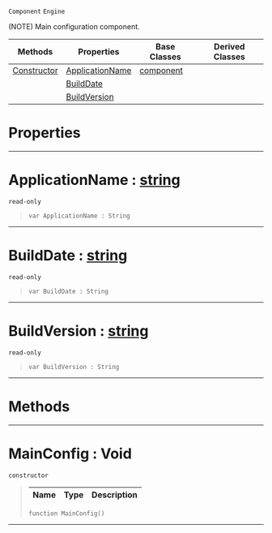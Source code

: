  `Component` `Engine`



(NOTE) Main configuration component.

|Methods|Properties|Base Classes|Derived Classes|
|---|---|---|---|
|[ Constructor](https://github.com/dragonCASTjosh/PlasmaDocs/blob/master/code_reference/class_reference/mainconfig.markdown#mainconfig-void)|[ ApplicationName](https://github.com/dragonCASTjosh/PlasmaDocs/blob/master/code_reference/class_reference/mainconfig.markdown#applicationname-plasma-eng)|[component](https://github.com/dragonCASTjosh/PlasmaDocs/blob/master/code_reference/class_reference/component.markdown)| |
| |[ BuildDate](https://github.com/dragonCASTjosh/PlasmaDocs/blob/master/code_reference/class_reference/mainconfig.markdown#builddate-plasma-engine-do)| | |
| |[ BuildVersion](https://github.com/dragonCASTjosh/PlasmaDocs/blob/master/code_reference/class_reference/mainconfig.markdown#buildversion-plasma-engine)| | |


 #  Properties


---  
 #  ApplicationName : [string](https://github.com/dragonCASTjosh/PlasmaDocs/blob/master/code_reference/lightning_base_types/string.markdown)

 `read-only`

> 
> ``` lang=cpp, name=Lightning
> var ApplicationName : String


---  
 #  BuildDate : [string](https://github.com/dragonCASTjosh/PlasmaDocs/blob/master/code_reference/lightning_base_types/string.markdown)

 `read-only`

> 
> ``` lang=cpp, name=Lightning
> var BuildDate : String


---  
 #  BuildVersion : [string](https://github.com/dragonCASTjosh/PlasmaDocs/blob/master/code_reference/lightning_base_types/string.markdown)

 `read-only`

> 
> ``` lang=cpp, name=Lightning
> var BuildVersion : String


---  
 #  Methods


---  
 #  MainConfig : Void

 `constructor`

> 
> |Name|Type|Description|
> |---|---|---|
> ``` lang=cpp, name=Lightning
> function MainConfig()
> ``` 


---  
 

 